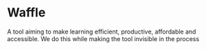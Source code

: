# Waffle

A tool aiming to make learning efficient, productive, affordable and accessible. We do this while making the tool invisible in the process
